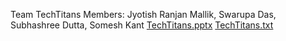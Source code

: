 Team TechTitans
Members: Jyotish Ranjan Mallik, Swarupa Das, Subhashree Dutta, Somesh Kant
[TechTitans.pptx](https://github.com/SubhashreeDutta/CISHack-UITBU/files/6270072/TechTitans.pptx)
[TechTitans.txt](https://github.com/SubhashreeDutta/CISHack-UITBU/files/6270074/TechTitans.txt)
